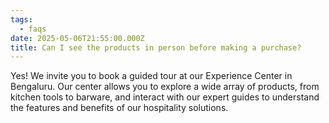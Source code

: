 ```yaml
---
tags:
  - faqs
date: 2025-05-06T21:55:00.000Z
title: Can I see the products in person before making a purchase?
---
```

Yes! We invite you to book a guided tour at our Experience Center in Bengaluru. Our center allows you to explore a wide array of products, from kitchen tools to barware, and interact with our expert guides to understand the features and benefits of our hospitality solutions.
